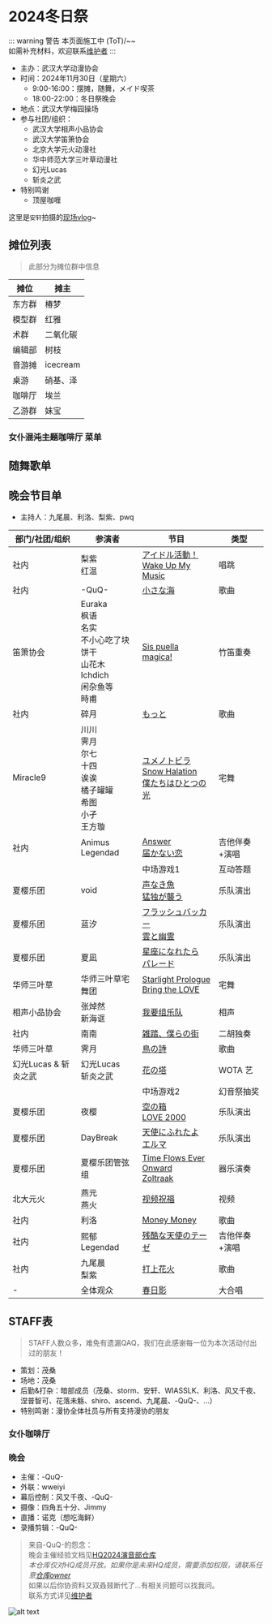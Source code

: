 # 2024冬日祭

::: warning 警告
本页面施工中 (ToT)/~~  
如需补充材料，欢迎联系[维护者](/maintainer/)
:::

- 主办：武汉大学动漫协会
- 时间：2024年11月30日（星期六）
  - 9:00-16:00：摆摊，随舞，メイド喫茶
  - 18:00-22:00：冬日祭晚会
- 地点：武汉大学梅园操场
- 参与社团/组织：
  - 武汉大学相声小品协会
  - 武汉大学笛箫协会
  - 北京大学元火动漫社
  - 华中师范大学三叶草动漫社
  - 幻光Lucas
  - 斩炎之武
- 特别鸣谢
  - 顶屋咖喱

这里是`安轩`拍摄的[现场vlog](https://www.bilibili.com/video/BV1C6fBYKEDv)~

## 摊位列表

> 此部分为摊位群中信息

| 摊位   | 摊主     |
| ------ | -------- |
| 东方群 | 椿梦     |
| 模型群 | 红雅     |
| 术群   | 二氧化碳 |
| 编辑部 | 树枝     |
| 音游摊 | icecream |
| 桌游   | 硝基、泽 |
| 咖啡厅 | 埃兰     |
| 乙游群 | 妹宝     |

### 女仆~~混沌主题~~咖啡厅 菜单

## 随舞歌单

## 晚会节目单

- 主持人：九尾晨、利洛、梨紫、pwq

| 部门/社团/组织       | 参演者                                                                              | 节目                                                                                               | 类型          |
| -------------------- | ----------------------------------------------------------------------------------- | -------------------------------------------------------------------------------------------------- | ------------- |
| 社内                 | 梨紫<br>红温                                                                        | [アイドル活動！<br>Wake Up My Music](https://www.bilibili.com/video/BV1zf6PYnEgd)                  | 唱跳          |
| 社内                 | -QuQ-                                                                               | [小さな海](https://www.bilibili.com/video/BV1Fq6NYsE6W)                                            | 歌曲          |
| 笛箫协会             | Euraka<br>枫语<br>名实<br>不小心吃了块饼干<br>山花木<br>Ichdich<br>闲杂鱼等<br>時甫 | [Sis puella magica!](https://www.bilibili.com/video/BV1g76NYMEhj)                                  | 竹笛重奏      |
| 社内                 | 碎月                                                                                | [もっと](https://www.bilibili.com/video/BV1tA6KYqEb9)                                              | 歌曲          |
| Miracle9             | 川川<br>霁月<br>尔七<br>十四<br>诶诶<br>橘子罐罐<br>希图<br>小孑<br>王方璇          | [ユメノトビラ<br>Snow Halation<br>僕たちはひとつの光](https://www.bilibili.com/video/BV1ENz2YeEXm) | 宅舞          |
| 社内                 | Animus<br>Legendad                                                                  | [Answer<br>届かない恋](https://www.bilibili.com/video/BV1d26NY7EsG)                                | 吉他伴奏+演唱 |
|                      |                                                                                     | 中场游戏1                                                                                          | 互动答题      |
| 夏樱乐团             | void                                                                                | [声なき魚<br>猛独が襲う](https://www.bilibili.com/video/BV1TozSYxEch)                              | 乐队演出      |
| 夏樱乐团             | 蓝汐                                                                                | [フラッシュバッカー<br>雲と幽霊](https://www.bilibili.com/video/BV1bQzSYfE55)                      | 乐队演出      |
| 夏樱乐团             | 夏凪                                                                                | [星座になれたら<br>パレード](https://www.bilibili.com/video/BV1TRzSYoE2u)                          | 乐队演出      |
| 华师三叶草           | 华师三叶草宅舞团                                                                    | [Starlight Prologue<br>Bring the LOVE](https://www.bilibili.com/video/BV1KkiRY8E6M)                | 宅舞          |
| 相声小品协会         | 张焯然<br>新海诓                                                                    | [我要组乐队](https://www.bilibili.com/video/BV1abiRYuE2n)                                          | 相声          |
| 社内                 | 南南                                                                                | [雑踏、僕らの街](https://www.bilibili.com/video/BV13kiBYxE45)                                      | 二胡独奏      |
| 华师三叶草           | 霁月                                                                                | [鳥の詩](https://www.bilibili.com/video/BV1hwiBYXE36)                                              | 歌曲          |
| 幻光Lucas & 斩炎之武 | 幻光Lucas<br>斩炎之武                                                               | [花の塔](https://www.bilibili.com/video/BV18H6TYVEJg)                                              | WOTA 艺       |
|                      |                                                                                     | 中场游戏2                                                                                          | 幻音祭抽奖    |
| 夏樱乐团             | 夜樱                                                                                | [空の箱<br>LOVE 2000](https://www.bilibili.com/video/BV1Gwi6YhEqk)                                 | 乐队演出      |
| 夏樱乐团             | DayBreak                                                                            | [天使にふれたよ<br>エルマ](https://www.bilibili.com/video/BV1wuiCYWE5j)                            | 乐队演出      |
| 夏樱乐团             | 夏樱乐团管弦组                                                                      | [Time Flows Ever Onward<br>Zoltraak](https://www.bilibili.com/video/BV1Gwi6YhErF)                  | 器乐演奏      |
| 北大元火             | 燕元<br>燕火                                                                        | [视频祝福](https://www.bilibili.com/video/BV15q69YUEeg)                                            | 视频          |
| 社内                 | 利洛                                                                                | [Money Money](https://www.bilibili.com/video/BV1rMqLYVEij)                                         | 歌曲          |
| 社内                 | 熙郁<br>Legendad                                                                    | [残酷な天使のテーゼ](https://www.bilibili.com/video/BV11FqLYUEMJ)                                  | 吉他伴奏+演唱 |
| 社内                 | 九尾晨<br>梨紫                                                                      | [打上花火](https://www.bilibili.com/video/BV11fq5YJE1K)                                            | 歌曲          |
| -                    | 全体观众                                                                            | [春日影](https://www.bilibili.com/video/BV17DzZYaEb9)                                              | 大合唱        |

## STAFF表

> STAFF人数众多，难免有遗漏QAQ，我们在此感谢每一位为本次活动付出过的朋友！

- 策划：茂桑
- 场地：茂桑
- 后勤&打杂：暗部成员（茂桑、storm、安轩、WIASSLK、利洛、风又千夜、涅普智可、花落未觞、shiro、ascend、九尾晨、-QuQ-、...）
- 特别鸣谢：漫协全体社员与所有支持漫协的朋友

### 女仆咖啡厅

### 晚会

- 主催：-QuQ-
- 外联：wweiyi
- 幕后控制：风又千夜、-QuQ-
- 摄像：四角五十分、Jimmy
- 直播：诺克（想吃海鲜）
- 录播剪辑：-QuQ-

> 来自-QuQ-的怨念：  
> 晚会主催经验文档见[HQ2024演音部仓库](https://github.com/WHUDAYS/WHUDAYS-HQ/tree/main/2024/%E6%BC%94%E9%9F%B3%E9%83%A8)  
> *本仓库仅对HQ成员开放。如果你是未来HQ成员，需要添加权限，请联系任意[仓库owner](https://github.com/orgs/WHUDAYS/people)*  
> 如果以后你协资料又双叒叕断代了...有相关问题可以找我问。  
> 联系方式详见[维护者](/maintainer/)

![alt text](/activity/2024/winter-festival/image.png)